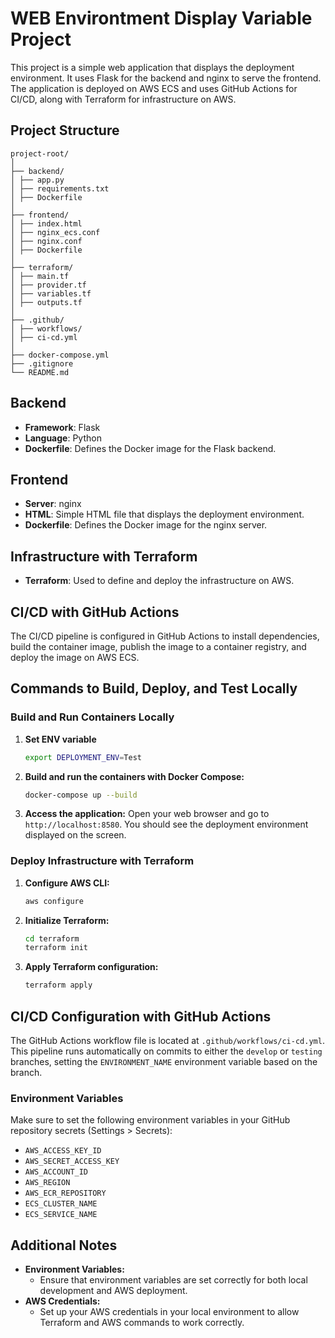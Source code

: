 # WEB Environtment Display Variable Project

This project is a simple web application that displays the deployment environment. It uses Flask for the backend and nginx to serve the frontend. The application is deployed on AWS ECS and uses GitHub Actions for CI/CD, along with Terraform for infrastructure on AWS.

## Project Structure
```
project-root/
│
├── backend/
│ ├── app.py
│ ├── requirements.txt
│ ├── Dockerfile
│
├── frontend/
│ ├── index.html
│ ├── nginx_ecs.conf
│ ├── nginx.conf 
│ ├── Dockerfile
│
├── terraform/
│ ├── main.tf
│ ├── provider.tf
│ ├── variables.tf
│ ├── outputs.tf
│
├── .github/
│ ├── workflows/
│ ├── ci-cd.yml
│
├── docker-compose.yml
├── .gitignore
└── README.md
```
## Backend

- **Framework**: Flask
- **Language**: Python
- **Dockerfile**: Defines the Docker image for the Flask backend.

## Frontend

- **Server**: nginx
- **HTML**: Simple HTML file that displays the deployment environment.
- **Dockerfile**: Defines the Docker image for the nginx server.

## Infrastructure with Terraform

- **Terraform**: Used to define and deploy the infrastructure on AWS.

## CI/CD with GitHub Actions

The CI/CD pipeline is configured in GitHub Actions to install dependencies, build the container image, publish the image to a container registry, and deploy the image on AWS ECS.

## Commands to Build, Deploy, and Test Locally

### Build and Run Containers Locally

1. **Set ENV variable**
   ```sh
   export DEPLOYMENT_ENV=Test
   ```

2. **Build and run the containers with Docker Compose:**
   ```sh
   docker-compose up --build
   ```
   
3. **Access the application:**
   Open your web browser and go to `http://localhost:8580`. You should see the deployment environment displayed on the screen.

### Deploy Infrastructure with Terraform

1. **Configure AWS CLI:**
   ```sh
   aws configure
   ```

2. **Initialize Terraform:**
   ```sh
   cd terraform
   terraform init
   ```

3. **Apply Terraform configuration:**
   ```sh
   terraform apply
   ```

## CI/CD Configuration with GitHub Actions

The GitHub Actions workflow file is located at `.github/workflows/ci-cd.yml`. This pipeline runs automatically on commits to either the `develop` or `testing` branches, setting the `ENVIRONMENT_NAME` environment variable based on the branch.

### Environment Variables

Make sure to set the following environment variables in your GitHub repository secrets (Settings > Secrets):

- `AWS_ACCESS_KEY_ID`
- `AWS_SECRET_ACCESS_KEY`
- `AWS_ACCOUNT_ID`
- `AWS_REGION`
- `AWS_ECR_REPOSITORY`
- `ECS_CLUSTER_NAME`
- `ECS_SERVICE_NAME`

## Additional Notes

- **Environment Variables:**
  - Ensure that environment variables are set correctly for both local development and AWS deployment.
- **AWS Credentials:**
  - Set up your AWS credentials in your local environment to allow Terraform and AWS commands to work correctly.
